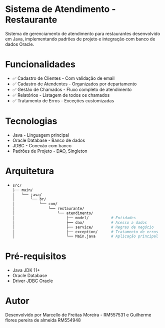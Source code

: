 # Sistema de Atendimento - Restaurante
Sistema de gerenciamento de atendimento para restaurantes desenvolvido em Java, implementando padrões de projeto e integração com banco de dados Oracle.
# Funcionalidades
- ✅ Cadastro de Clientes - Com validação de email
- ✅ Cadastro de Atendentes - Organizados por departamento
- ✅ Gestão de Chamados - Fluxo completo de atendimento
- ✅ Relatórios - Listagem de todos os chamados
- ✅ Tratamento de Erros - Exceções customizadas
# Tecnologias
- Java - Linguagem principal
- Oracle Database - Banco de dados
- JDBC - Conexão com banco
- Padrões de Projeto - DAO, Singleton
# Arquitetura
- 
   ```bash
  src/
  ├── main/
  │   └── java/
  │       └── br/
  │           └── com/
  │               └── restaurante/
  │                   └── atendimento/
  │                       ├── model/          # Entidades
  │                       ├── dao/            # Acesso a dados
  │                       ├── service/        # Regras de negócio
  │                       ├── exception/      # Tratamento de erros
  │                       └── Main.java       # Aplicação principal
# Pré-requisitos
- Java JDK 11+
- Oracle Database
- Driver JDBC Oracle

# Autor
Desenvolvido por Marcello de Freitas Moreira - RM557531 e Guilherme flores pereira de almeida RM554948






